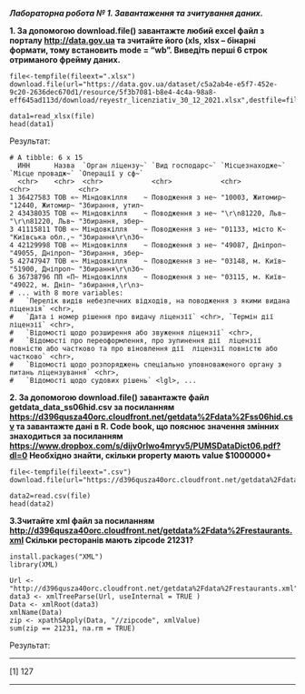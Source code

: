 ***Лабораторна робота № 1. Завантаження та зчитування даних.***

**1. За допомогою download.file() завантажте любий excel файл з порталу http://data.gov.ua та зчитайте його (xls, xlsx – бінарні формати, тому встановить mode = “wb”. Виведіть перші 6 строк отриманого фрейму даних.**

```
file<-tempfile(fileext=".xlsx")
download.file(url="https://data.gov.ua/dataset/c5a2ab4e-e5f7-452e-9c20-2636dec670d1/resource/5f3b7081-b8e4-4c4a-98a8-eff645ad113d/download/reyestr_licenziativ_30_12_2021.xlsx",destfile=file,mode="wb")

data1=read_xlsx(file)
head(data1)
```
Результат:
```
# A tibble: 6 x 15
  ИНН      Назва  `Орган ліцензу~` `Вид господарс~` `Місцезнаходже~` `Місце провадж~` `Операції у сф~`
  <chr>    <chr>  <chr>            <chr>            <chr>            <chr>            <chr>           
1 36427583 ТОВ «~ Міндовкілля    ~ Поводження з не~ "10003, Житомир~ "12440, Житомир~ "Збирання, утил~
2 43438035 ТОВ «~ Міндовкілля    ~ Поводження з не~ "\r\n81220, Льв~ "\r\n81220, Льв~ "Збирання, збер~
3 41115811 ТОВ «~ Міндовкілля    ~ Поводження з не~ "01133, місто К~ "Київська обл.,~ "Збирання\r\nЗб~
4 42129998 ТОВ «~ Міндовкілля    ~ Поводження з не~ "49087, Дніпроп~ "49055, Дніпроп~ "Збирання, збер~
5 42747947 ТОВ «~ Міндовкілля    ~ Поводження з не~ "03148, м. Київ~ "51900, Дніпроп~ "Збирання\r\nЗб~
6 36738796 ПП «П~ Міндовкілля    ~ Поводження з не~ "03115, м. Київ~ "49022, м. Дніп~ "збирання,\r\nз~
# ... with 8 more variables:
#   `Перелік видів небезпечних відходів, на поводження з якими видана ліцензія` <chr>,
#   `Дата і номер рішення про видачу ліцензії` <chr>, `Термін дії ліцензії` <chr>,
#   `Відомості щодо розширення або звуження ліцензії` <chr>,
#   `Відомості про переоформлення, про зупинення дії  ліцензії  повністю або частково та про віновлення дії  ліцензії повністю або частково` <chr>,
#   `Відомості щодо розпоряджень спеціально уповноваженого органу з питань ліцензування` <chr>,
#   `Відомості щодо судових рішень` <lgl>, ...
```

**2. За допомогою download.file() завантажте файл getdata_data_ss06hid.csv за посиланням https://d396qusza40orc.cloudfront.net/getdata%2Fdata%2Fss06hid.csv та завантажте дані в R. Code book, що пояснює значення змінних знаходиться за посиланням https://www.dropbox.com/s/dijv0rlwo4mryv5/PUMSDataDict06.pdf?dl=0 Необхідно знайти, скільки property мають value $1000000+**
```
file<-tempfile(fileext=".csv")
download.file(url="https://d396qusza40orc.cloudfront.net/getdata%2Fdata%2Fss06hid.csv",destfile=file)

data2=read.csv(file)
head(data2)
```


**3.Зчитайте xml файл за посиланням http://d396qusza40orc.cloudfront.net/getdata%2Fdata%2Frestaurants.xml Скільки ресторанів мають zipcode 21231?**

```
install.packages("XML")
library(XML)

Url <- "http://d396qusza40orc.cloudfront.net/getdata%2Fdata%2Frestaurants.xml"
data3 <- xmlTreeParse(Url, useInternal = TRUE )
Data <- xmlRoot(data3)
xmlName(Data)
zip <- xpathSApply(Data, "//zipcode", xmlValue)
sum(zip == 21231, na.rm = TRUE)
```

Результат:
___
[1] 127
___
